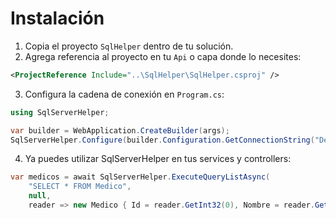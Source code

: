 # Instalación

1. Copia el proyecto `SqlHelper` dentro de tu solución.
2. Agrega referencia al proyecto en tu `Api` o capa donde lo necesites:

```xml
<ProjectReference Include="..\SqlHelper\SqlHelper.csproj" />
```

3. Configura la cadena de conexión en `Program.cs`:

```csharp
using SqlServerHelper;

var builder = WebApplication.CreateBuilder(args);
SqlServerHelper.Configure(builder.Configuration.GetConnectionString("DefaultConnection"));
```

4. Ya puedes utilizar SqlServerHelper en tus services y controllers:

```csharp
var medicos = await SqlServerHelper.ExecuteQueryListAsync(
	"SELECT * FROM Medico",
	null,
	reader => new Medico { Id = reader.GetInt32(0), Nombre = reader.GetString(1) });
```